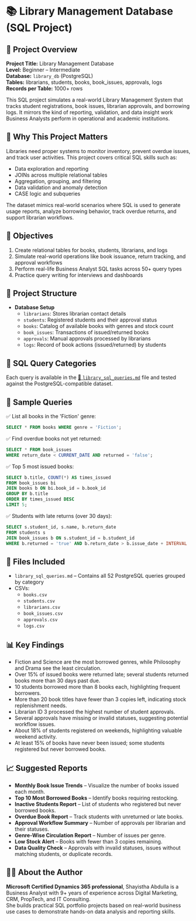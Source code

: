 
# 📚 Library Management Database (SQL Project)

## 🧾 Project Overview

**Project Title:** Library Management Database  
**Level:** Beginner – Intermediate  
**Database:** `library_db` (PostgreSQL)  
**Tables:** librarians, students, books, book_issues, approvals, logs  
**Records per Table:** 1000+ rows

This SQL project simulates a real-world Library Management System that tracks student registrations, book issues, librarian approvals, and borrowing logs. It mirrors the kind of reporting, validation, and data insight work Business Analysts perform in operational and academic institutions.

## 🎯 Why This Project Matters

Libraries need proper systems to monitor inventory, prevent overdue issues, and track user activities. This project covers critical SQL skills such as:

- Data exploration and reporting  
- JOINs across multiple relational tables  
- Aggregation, grouping, and filtering  
- Data validation and anomaly detection  
- CASE logic and subqueries

The dataset mimics real-world scenarios where SQL is used to generate usage reports, analyze borrowing behavior, track overdue returns, and support librarian workflows.

## 🧩 Objectives

1. Create relational tables for books, students, librarians, and logs  
2. Simulate real-world operations like book issuance, return tracking, and approval workflows  
3. Perform real-life Business Analyst SQL tasks across 50+ query types  
4. Practice query writing for interviews and dashboards

## 🧱 Project Structure

- **Database Setup**
  - `librarians`: Stores librarian contact details
  - `students`: Registered students and their approval status
  - `books`: Catalog of available books with genres and stock count
  - `book_issues`: Transactions of issued/returned books
  - `approvals`: Manual approvals processed by librarians
  - `logs`: Record of book actions (issued/returned) by students

## 🧮 SQL Query Categories

Each query is available in the [📄 `library_sql_queries.md`](https://github.com/shayisthaabdulla/Library_Management_SQL_Project/blob/main/library_sql_queries.md) file and tested against the PostgreSQL-compatible dataset.

## 📌 Sample Queries

✅ List all books in the 'Fiction' genre:
```sql
SELECT * FROM books WHERE genre = 'Fiction';
```

✅ Find overdue books not yet returned:
```sql
SELECT * FROM book_issues
WHERE return_date < CURRENT_DATE AND returned = 'false';
```

✅ Top 5 most issued books:
```sql
SELECT b.title, COUNT(*) AS times_issued
FROM book_issues bi
JOIN books b ON bi.book_id = b.book_id
GROUP BY b.title
ORDER BY times_issued DESC
LIMIT 5;
```

✅ Students with late returns (over 30 days):
```sql
SELECT s.student_id, s.name, b.return_date
FROM students s
JOIN book_issues b ON s.student_id = b.student_id
WHERE b.returned = 'true' AND b.return_date > b.issue_date + INTERVAL '30 days';
```

## 📂 Files Included

- `library_sql_queries.md` – Contains all 52 PostgreSQL queries grouped by category
- CSVs:
  - `books.csv`
  - `students.csv`
  - `librarians.csv`
  - `book_issues.csv`
  - `approvals.csv`
  - `logs.csv`
 
## 📊 Key Findings
- Fiction and Science are the most borrowed genres, while Philosophy and Drama see the least circulation.
- Over 15% of issued books were returned late; several students returned books more than 30 days past due.
- 10 students borrowed more than 8 books each, highlighting frequent borrowers.
- More than 20 book titles have fewer than 3 copies left, indicating stock replenishment needs.
- Librarian ID 3 processed the highest number of student approvals.
- Several approvals have missing or invalid statuses, suggesting potential workflow issues.
- About 18% of students registered on weekends, highlighting valuable weekend activity.
- At least 15% of books have never been issued; some students registered but never borrowed books.

## 📈 Suggested Reports
- **Monthly Book Issue Trends** – Visualize the number of books issued each month.
- **Top 10 Most Borrowed Books** – Identify books requiring restocking.
- **Inactive Students Report** – List of students who registered but never borrowed books.
- **Overdue Book Report** – Track students with unreturned or late books.
- **Approval Workflow Summary** – Number of approvals per librarian and their statuses.
- **Genre-Wise Circulation Report** – Number of issues per genre.
- **Low Stock Alert** – Books with fewer than 3 copies remaining.
- **Data Quality Check** – Approvals with invalid statuses, issues without matching students, or duplicate records. 

## 👩‍💻 About the Author

**Microsoft Certified Dynamics 365 professional**, Shayistha Abdulla is a Business Analyst with 9+ years of experience across Digital Marketing, CRM, PropTech, and IT Consulting.  
She builds practical SQL portfolio projects based on real-world business use cases to demonstrate hands-on data analysis and reporting skills.













